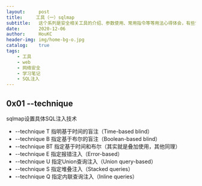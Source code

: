 ```yaml
---
layout:     post
title:     工具（一）sqlmap
subtitle:   这个系列是安全相关工具的介绍、参数使用、常用指令等等用法心得体会，有些常用的工具会记得比较细。本章是sqlmap笔记。
date:       2020-12-06
author:     HouKC
header-img: img/home-bg-o.jpg
catalog:    true
tags:
    - 工具
    - web
    - 网络安全
    - 学习笔记
    - SQL注入
---
```


## **0x01 --technique**

sqlmap设置具体SQL注入技术

- --technique T   指明基于时间的盲注（Time-based blind）
- --technique B   指定基于布尔的盲注（Boolean-based blind）
- --technique BT  指定基于时间和布尔（其实就是叠加使用，其他同理）
- --technique E   指定报错注入（Error-based）
- --technique U  指定Union查询注入（Union query-based）
- --technique S   指定堆叠注入（Stacked queries）
- --technique Q  指定内联查询注入（Inline queries）